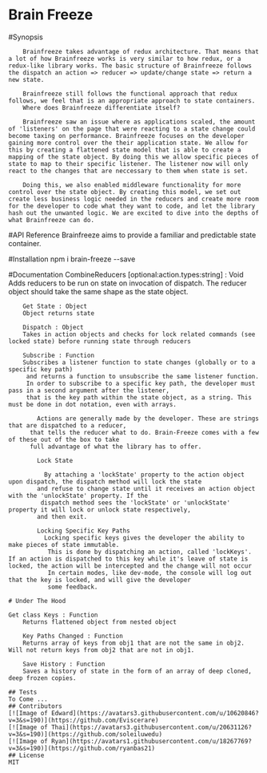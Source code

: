 # Brain Freeze
#Synopsis

        Brainfreeze takes advantage of redux architecture. That means that a lot of how Brainfreeze works is very similar to how redux, or a redux-like library works. The basic structure of Brainfreeze follows the dispatch an action => reducer => update/change state => return a new state.

        Brainfreeze still follows the functional approach that redux follows, we feel that is an appropriate approach to state containers.
        Where does Brainfreeze differentiate itself?

        Brainfreeze saw an issue where as applications scaled, the amount of 'listeners' on the page that were reacting to a state change could become taxing on performance. Brainfreeze focuses on the developer gaining more control over the their application state. We allow for this by creating a flattened state model that is able to create a mapping of the state object. By doing this we allow specific pieces of state to map to their specific listener. The listener now will only react to the changes that are neccessary to them when state is set.

        Doing this, we also enabled middleware functionality for more control over the state object. By creating this model, we set out create less business logic needed in the reducers and create more room for the developer to code what they want to code, and let the library hash out the unwanted logic. We are excited to dive into the depths of what Brainfreeze can do.

#API Reference
Brainfreeze aims to provide a familiar and predictable state container.

#Installation
        npm i brain-freeze --save

#Documentation
        CombineReducers [optional:action.types:string] : Void
        Adds reducers to be run on state on invocation of dispatch.
        The reducer object should take the same shape as the state object.

        Get State : Object
        Object returns state

        Dispatch : Object
        Takes in action objects and checks for lock related commands (see locked state) before running state through reducers

        Subscribe : Function
        Subscribes a listener function to state changes (globally or to a specific key path)
         and returns a function to unsubscribe the same listener function.
         In order to subscribe to a specific key path, the developer must pass in a second argument after the listener,
         that is the key path within the state object, as a string. This must be done in dot notation, even with arrays.

            Actions are generally made by the developer. These are strings that are dispatched to a reducer,
          that tells the reducer what to do. Brain-Freeze comes with a few of these out of the box to take
          full advantage of what the library has to offer.

            Lock State

              By attaching a 'lockState' property to the action object upon dispatch, the dispatch method will lock the state
            and refuse to change state until it receives an action object with the 'unlockState' property. If the
             dispatch method sees the 'lockState' or 'unlockState' property it will lock or unlock state respectively,
            and then exit.

            Locking Specific Key Paths
              Locking specific keys gives the developer the ability to make pieces of state immutable.
               This is done by dispatching an action, called 'lockKeys'. If an action is dispatched to this key while it's leave of state is locked, the action will be intercepted and the change will not occur
               In certain modes, like dev-mode, the console will log out that the key is locked, and will give the developer
               some feedback.

    # Under The Hood

    Get class Keys : Function
        Returns flattened object from nested object

        Key Paths Changed : Function
        Returns array of keys from obj1 that are not the same in obj2. Will not return keys from obj2 that are not in obj1.

        Save History : Function
        Saves a history of state in the form of an array of deep cloned, deep frozen copies.
```
## Tests
To Come ...
## Contributors
[![Image of Edward](https://avatars3.githubusercontent.com/u/10620846?v=3&s=190)](https://github.com/Eviscerare)
[![Image of Thai](https://avatars3.githubusercontent.com/u/20631126?v=3&s=190)](https://github.com/soleiluwedu)
[![Image of Ryan](https://avatars1.githubusercontent.com/u/18267769?v=3&s=190)](https://github.com/ryanbas21)
## License
MIT
